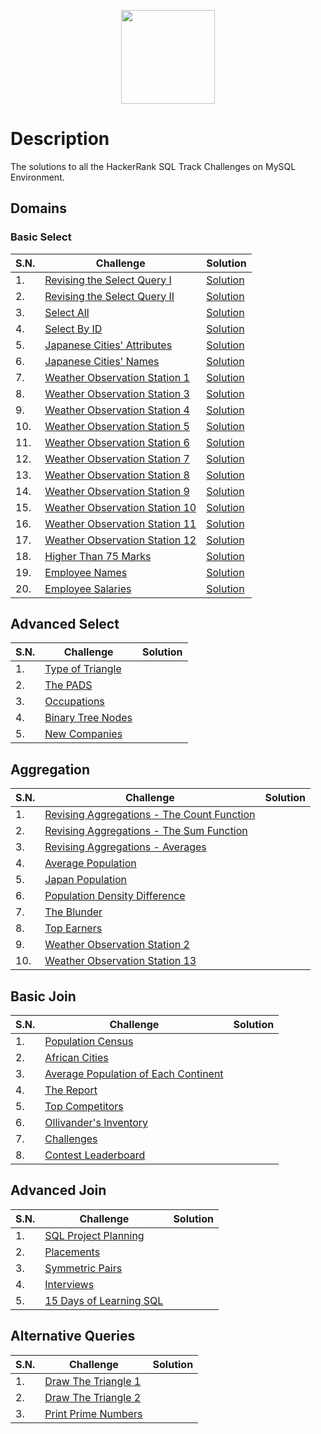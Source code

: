 <p align="center">
    <a href="https://www.hackerrank.com/jivan_katwal99">
        <img height="150" src="https://cdn.worldvectorlogo.com/logos/hackerrank.svg" />
    </a>
</p>

# Description

The solutions to all the HackerRank SQL Track Challenges on MySQL Environment.

## Domains

### Basic Select

|S.N.|Challenge |Solution|
|----|----------|--------|
|1.|[Revising the Select Query I](https://www.hackerrank.com/challenges/revising-the-select-query)|[Solution](/01%20Basic%20Select/1_revising_the_select_query_I.sql)|
|2.|[Revising the Select Query II](https://www.hackerrank.com/challenges/revising-the-select-query-2)|[Solution](/01%20Basic%20Select/2_revising_the_select_query_II.sql)|
|3.|[Select All](https://www.hackerrank.com/challenges/select-all-sql)|[Solution](/01%20Basic%20Select/3_select_all.sql)|
|4.|[Select By ID](https://www.hackerrank.com/challenges/select-by-id)|[Solution](/01%20Basic%20Select/4_select_by_id.sql)|
|5.|[Japanese Cities' Attributes](https://www.hackerrank.com/challenges/japanese-cities-attributes)|[Solution](/01%20Basic%20Select/5_japanese_cities_attributes.sql)|
|6.|[Japanese Cities' Names](https://www.hackerrank.com/challenges/japanese-cities-name)|[Solution](/01%20Basic%20Select/6_japanese_cities_names.sql)|
|7.|[Weather Observation Station 1](https://www.hackerrank.com/challenges/weather-observation-station-1)|[Solution](/01%20Basic%20Select/7_weather_observation_station_1.sql)|
|8.|[Weather Observation Station 3](https://www.hackerrank.com/challenges/weather-observation-station-3)|[Solution](/01%20Basic%20Select/8_weather_observation_station_3.sql)|
|9.|[Weather Observation Station 4](https://www.hackerrank.com/challenges/weather-observation-station-4)|[Solution](/01%20Basic%20Select/9_weather_observation_station_4.sql)|
|10.|[Weather Observation Station 5](https://www.hackerrank.com/challenges/weather-observation-station-5)|[Solution](/01%20Basic%20Select/10_weather_observation_station_5.sql)|
|11.|[Weather Observation Station 6](https://www.hackerrank.com/challenges/weather-observation-station-6)|[Solution](/01%20Basic%20Select/11_weather_observation_station_6.sql)|
|12.|[Weather Observation Station 7](https://www.hackerrank.com/challenges/weather-observation-station-7)|[Solution](/01%20Basic%20Select/12_weather_observation_station_7.sql)|
|13.|[Weather Observation Station 8](https://www.hackerrank.com/challenges/weather-observation-station-8)|[Solution](/01%20Basic%20Select/13_weather_observation_station_8.sql)|
|14.|[Weather Observation Station 9](https://www.hackerrank.com/challenges/weather-observation-station-9)|[Solution](/01%20Basic%20Select/14_weather_observation_station_9.sql)|
|15.|[Weather Observation Station 10](https://www.hackerrank.com/challenges/weather-observation-station-10)|[Solution](/01%20Basic%20Select/15_weather_observation_station_10.sql)|
|16.|[Weather Observation Station 11](https://www.hackerrank.com/challenges/weather-observation-station-11)|[Solution](/01%20Basic%20Select/16_weather_observation_station_11.sql)|
|17.|[Weather Observation Station 12](https://www.hackerrank.com/challenges/weather-observation-station-12)|[Solution](/01%20Basic%20Select/17_weather_observation_station_12.sql)|
|18.|[Higher Than 75 Marks](https://www.hackerrank.com/challenges/more-than-75-marks)|[Solution](/01%20Basic%20Select/18_higher_than_75_marks.sql)|
|19.|[Employee Names](https://www.hackerrank.com/challenges/name-of-employees)|[Solution](/01%20Basic%20Select/19_employee_names.sql)|
|20.|[Employee Salaries](https://www.hackerrank.com/challenges/salary-of-employees)|[Solution](/01%20Basic%20Select/20_employee_salaries.sql)|

## Advanced Select

|S.N.|Challenge |Solution|
|----|----------|--------|
|1.|[Type of Triangle](https://www.hackerrank.com/challenges/what-type-of-triangle)|[]()|
|2.|[The PADS](https://www.hackerrank.com/challenges/the-pads)|[]()|
|3.|[Occupations](https://www.hackerrank.com/challenges/occupations)|[]()|
|4.|[Binary Tree Nodes](https://www.hackerrank.com/challenges/binary-search-tree-1)|[]()|
|5.|[New Companies](https://www.hackerrank.com/challenges/the-company)|[]()|

## Aggregation

|S.N.|Challenge |Solution|
|----|----------|--------|
|1.|[Revising Aggregations - The Count Function](https://www.hackerrank.com/challenges/revising-aggregations-the-count-function)|[]()|
|2.|[Revising Aggregations - The Sum Function](https://www.hackerrank.com/challenges/revising-aggregations-sum)|[]()|
|3.|[Revising Aggregations - Averages](https://www.hackerrank.com/challenges/revising-aggregations-the-average-function)|[]()|
|4.|[Average Population](https://www.hackerrank.com/challenges/average-population)|[]()|
|5.|[Japan Population](https://www.hackerrank.com/challenges/japan-population)|[]()|
|6.|[Population Density Difference](https://www.hackerrank.com/challenges/population-density-difference)|[]()|
|7.|[The Blunder](https://www.hackerrank.com/challenges/the-blunder)|[]()|
|8.|[Top Earners](https://www.hackerrank.com/challenges/earnings-of-employees)|[]()|
|9.|[Weather Observation Station 2](https://www.hackerrank.com/challenges/weather-observation-station-2)|[]()|
|10.|[Weather Observation Station 13](https://www.hackerrank.com/challenges/weather-observation-station-13)|[]()|

## Basic Join

|S.N.|Challenge |Solution|
|----|----------|--------|
|1.|[Population Census ](https://www.hackerrank.com/challenges/asian-population)|[]()|
|2.|[African Cities](https://www.hackerrank.com/challenges/african-cities)|[]()|
|3.|[Average Population of Each Continent](https://www.hackerrank.com/challenges/average-population-of-each-continent)|[]()|
|4.|[The Report](https://www.hackerrank.com/challenges/the-report)|[]()|
|5.|[Top Competitors](https://www.hackerrank.com/challenges/full-score)|[]()|
|6.|[Ollivander's Inventory](https://www.hackerrank.com/challenges/harry-potter-and-wands)|[]()|
|7.|[Challenges](https://www.hackerrank.com/challenges/challenges)|[]()|
|8.|[Contest Leaderboard](https://www.hackerrank.com/challenges/contest-leaderboard)|[]()|

## Advanced Join

|S.N.|Challenge |Solution|
|----|----------|--------|
|1.|[SQL Project Planning](https://www.hackerrank.com/challenges/sql-projects)|[]()|
|2.|[Placements](https://www.hackerrank.com/challenges/placements)|[]()|
|3.|[Symmetric Pairs](https://www.hackerrank.com/challenges/symmetric-pairs)|[]()|
|4.|[Interviews](https://www.hackerrank.com/challenges/interviews)|[]()|
|5.|[15 Days of Learning SQL](https://www.hackerrank.com/challenges/15-days-of-learning-sql)|[]()|

## Alternative Queries

|S.N.|Challenge |Solution|
|----|----------|--------|
|1.|[Draw The Triangle 1](https://www.hackerrank.com/challenges/draw-the-triangle-1)|[]()|
|2.|[Draw The Triangle 2](https://www.hackerrank.com/challenges/draw-the-triangle-2)|[]()|
|3.|[Print Prime Numbers](https://www.hackerrank.com/challenges/print-prime-numbers)|[]()|